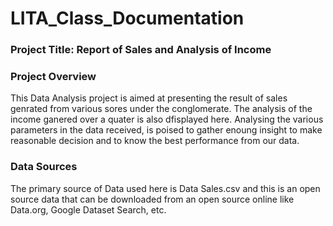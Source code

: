 # LITA_Class_Documentation

 ### Project Title:  Report of Sales and Analysis of Income

 ### Project Overview
This Data Analysis project is aimed at presenting the result of sales genrated from various sores under the conglomerate. The analysis of the income ganered over a quater is also dfisplayed here. Analysing the various parameters in the data received, is poised  to gather enoung insight to make reasonable decision and to know the best performance from our data.

### Data Sources
The primary source of Data used here is Data Sales.csv and this is an open source data that can be downloaded from an open source online like Data.org, Google Dataset Search, etc.

